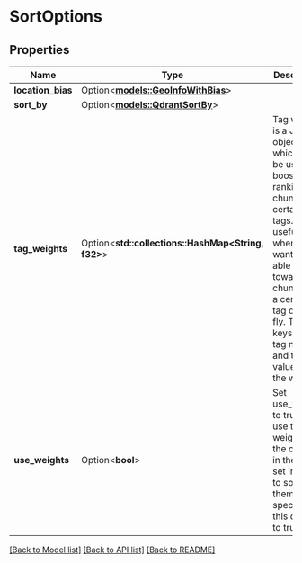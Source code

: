 # SortOptions

## Properties

Name | Type | Description | Notes
------------ | ------------- | ------------- | -------------
**location_bias** | Option<[**models::GeoInfoWithBias**](GeoInfoWithBias.md)> |  | [optional]
**sort_by** | Option<[**models::QdrantSortBy**](QdrantSortBy.md)> |  | [optional]
**tag_weights** | Option<**std::collections::HashMap<String, f32>**> | Tag weights is a JSON object which can be used to boost the ranking of chunks with certain tags. This is useful for when you want to be able to bias towards chunks with a certain tag on the fly. The keys are the tag names and the values are the weights. | [optional]
**use_weights** | Option<**bool**> | Set use_weights to true to use the weights of the chunks in the result set in order to sort them. If not specified, this defaults to true. | [optional]

[[Back to Model list]](../README.md#documentation-for-models) [[Back to API list]](../README.md#documentation-for-api-endpoints) [[Back to README]](../README.md)


